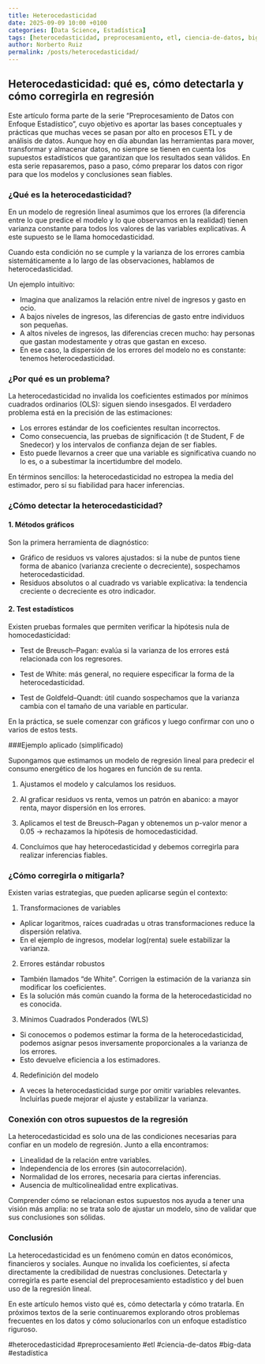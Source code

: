 ```yaml
---
title: Heterocedasticidad
date: 2025-09-09 10:00 +0100
categories: [Data Science, Estadística]
tags: [heterocedasticidad, preprocesamiento, etl, ciencia-de-datos, big-data, estadística]
author: Norberto Ruiz
permalink: /posts/heterocedasticidad/
---
```


## Heterocedasticidad: qué es, cómo detectarla y cómo corregirla en regresión

Este artículo forma parte de la serie “Preprocesamiento de Datos con Enfoque Estadístico”, cuyo objetivo es aportar las bases conceptuales y prácticas que muchas veces se pasan por alto en procesos ETL y de análisis de datos. Aunque hoy en día abundan las herramientas para mover, transformar y almacenar datos, no siempre se tienen en cuenta los supuestos estadísticos que garantizan que los resultados sean válidos. En esta serie repasaremos, paso a paso, cómo preparar los datos con rigor para que los modelos y conclusiones sean fiables.

### ¿Qué es la heterocedasticidad?

En un modelo de regresión lineal asumimos que los errores (la diferencia entre lo que predice el modelo y lo que observamos en la realidad) tienen varianza constante para todos los valores de las variables explicativas. A este supuesto se le llama homocedasticidad.

Cuando esta condición no se cumple y la varianza de los errores cambia sistemáticamente a lo largo de las observaciones, hablamos de heterocedasticidad.

Un ejemplo intuitivo:
- Imagina que analizamos la relación entre nivel de ingresos y gasto en ocio.
- A bajos niveles de ingresos, las diferencias de gasto entre individuos son pequeñas.
- A altos niveles de ingresos, las diferencias crecen mucho: hay personas que gastan modestamente y otras que gastan en exceso.
- En ese caso, la dispersión de los errores del modelo no es constante: tenemos heterocedasticidad.

### ¿Por qué es un problema?

La heterocedasticidad no invalida los coeficientes estimados por mínimos cuadrados ordinarios (OLS): siguen siendo insesgados. El verdadero problema está en la precisión de las estimaciones:

- Los errores estándar de los coeficientes resultan incorrectos.
- Como consecuencia, las pruebas de significación (t de Student, F de Snedecor) y los intervalos de confianza dejan de ser fiables.
- Esto puede llevarnos a creer que una variable es significativa cuando no lo es, o a subestimar la incertidumbre del modelo.

En términos sencillos: la heterocedasticidad no estropea la media del estimador, pero sí su fiabilidad para hacer inferencias.

### ¿Cómo detectar la heterocedasticidad?
#### 1. Métodos gráficos
Son la primera herramienta de diagnóstico:
- Gráfico de residuos vs valores ajustados: si la nube de puntos tiene forma de abanico (varianza creciente o decreciente), sospechamos heterocedasticidad.
- Residuos absolutos o al cuadrado vs variable explicativa: la tendencia creciente o decreciente es otro indicador.

#### 2. Test estadísticos
Existen pruebas formales que permiten verificar la hipótesis nula de homocedasticidad:

- Test de Breusch–Pagan: evalúa si la varianza de los errores está relacionada con los regresores.

- Test de White: más general, no requiere especificar la forma de la heterocedasticidad.

- Test de Goldfeld–Quandt: útil cuando sospechamos que la varianza cambia con el tamaño de una variable en particular.

En la práctica, se suele comenzar con gráficos y luego confirmar con uno o varios de estos tests.

###Ejemplo aplicado (simplificado)

Supongamos que estimamos un modelo de regresión lineal para predecir el consumo energético de los hogares en función de su renta.

1. Ajustamos el modelo y calculamos los residuos.

2. Al graficar residuos vs renta, vemos un patrón en abanico: a mayor renta, mayor dispersión en los errores.

3. Aplicamos el test de Breusch–Pagan y obtenemos un p-valor menor a 0.05 → rechazamos la hipótesis de homocedasticidad.

4. Concluimos que hay heterocedasticidad y debemos corregirla para realizar inferencias fiables.

### ¿Cómo corregirla o mitigarla?

Existen varias estrategias, que pueden aplicarse según el contexto:

1. Transformaciones de variables
- Aplicar logaritmos, raíces cuadradas u otras transformaciones reduce la dispersión relativa.
- En el ejemplo de ingresos, modelar log(renta) suele estabilizar la varianza.

2. Errores estándar robustos
- También llamados “de White”. Corrigen la estimación de la varianza sin modificar los coeficientes.
- Es la solución más común cuando la forma de la heterocedasticidad no es conocida.

3. Mínimos Cuadrados Ponderados (WLS)
- Si conocemos o podemos estimar la forma de la heterocedasticidad, podemos asignar pesos inversamente proporcionales a la varianza de los errores.
- Esto devuelve eficiencia a los estimadores.

4. Redefinición del modelo
- A veces la heterocedasticidad surge por omitir variables relevantes. Incluirlas puede mejorar el ajuste y estabilizar la varianza.

### Conexión con otros supuestos de la regresión

La heterocedasticidad es solo una de las condiciones necesarias para confiar en un modelo de regresión. Junto a ella encontramos:
- Linealidad de la relación entre variables.
- Independencia de los errores (sin autocorrelación).
- Normalidad de los errores, necesaria para ciertas inferencias.
- Ausencia de multicolinealidad entre explicativas.

Comprender cómo se relacionan estos supuestos nos ayuda a tener una visión más amplia: no se trata solo de ajustar un modelo, sino de validar que sus conclusiones son sólidas.

### Conclusión

La heterocedasticidad es un fenómeno común en datos económicos, financieros y sociales. Aunque no invalida los coeficientes, sí afecta directamente la credibilidad de nuestras conclusiones. Detectarla y corregirla es parte esencial del preprocesamiento estadístico y del buen uso de la regresión lineal.

En este artículo hemos visto qué es, cómo detectarla y cómo tratarla. En próximos textos de la serie continuaremos explorando otros problemas frecuentes en los datos y cómo solucionarlos con un enfoque estadístico riguroso.

\#heterocedasticidad \#preprocesamiento \#etl \#ciencia-de-datos \#big-data \#estadística 
